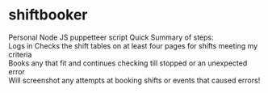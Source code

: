 # shiftbooker
Personal Node JS puppetteer script
Quick Summary of steps: <br/>
Logs in
Checks the shift tables on at least four pages for shifts meeting my criteria <br/>
Books any that fit and continues checking till stopped or an unexpected error<br/>
Will screenshot any attempts at booking shifts or events that caused errors!<br/>
